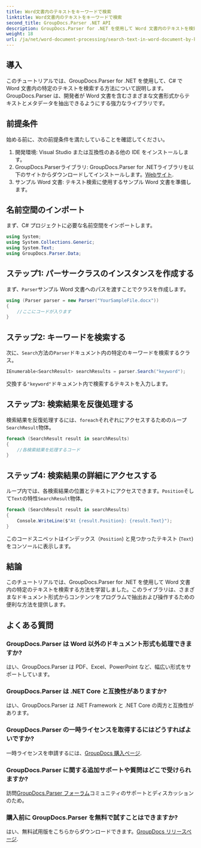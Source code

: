 ```yaml
---
title: Word文書内のテキストをキーワードで検索
linktitle: Word文書内のテキストをキーワードで検索
second_title: GroupDocs.Parser .NET API
description: GroupDocs.Parser for .NET を使用して Word 文書内のテキストを検索する方法を学習します。特定のキーワードを効率的に抽出します。
weight: 18
url: /ja/net/word-document-processing/search-text-in-word-document-by-keyword/
---
```

## 導入
このチュートリアルでは、GroupDocs.Parser for .NET を使用して、C# で Word 文書内の特定のテキストを検索する方法について説明します。GroupDocs.Parser は、開発者が Word 文書を含むさまざまな文書形式からテキストとメタデータを抽出できるようにする強力なライブラリです。
## 前提条件
始める前に、次の前提条件を満たしていることを確認してください。
1. 開発環境: Visual Studio または互換性のある他の IDE をインストールします。
2.  GroupDocs.Parserライブラリ: GroupDocs.Parser for .NETライブラリを以下のサイトからダウンロードしてインストールします。[Webサイト](https://releases.groupdocs.com/parser/net/).
3. サンプル Word 文書: テキスト検索に使用するサンプル Word 文書を準備します。

## 名前空間のインポート
まず、C# プロジェクトに必要な名前空間をインポートします。
```csharp
using System;
using System.Collections.Generic;
using System.Text;
using GroupDocs.Parser.Data;
```
## ステップ1: パーサークラスのインスタンスを作成する
まず、`Parser`サンプル Word 文書へのパスを渡すことでクラスを作成します。
```csharp
using (Parser parser = new Parser("YourSampleFile.docx"))
{
    //ここにコードが入ります
}
```
## ステップ2: キーワードを検索する
次に、`Search`方法の`Parser`ドキュメント内の特定のキーワードを検索するクラス。
```csharp
IEnumerable<SearchResult> searchResults = parser.Search("keyword");
```
交換する`"keyword"`ドキュメント内で検索するテキストを入力します。
## ステップ3: 検索結果を反復処理する
検索結果を反復処理するには、`foreach`それぞれにアクセスするためのループ`SearchResult`物体。
```csharp
foreach (SearchResult result in searchResults)
{
    //各検索結果を処理するコード
}
```
## ステップ4: 検索結果の詳細にアクセスする
ループ内では、各検索結果の位置とテキストにアクセスできます。`Position`そして`Text`の特性`SearchResult`物体。
```csharp
foreach (SearchResult result in searchResults)
{
    Console.WriteLine($"At {result.Position}: {result.Text}");
}
```
このコードスニペットはインデックス（`Position`) と見つかったテキスト (`Text`) をコンソールに表示します。

## 結論
このチュートリアルでは、GroupDocs.Parser for .NET を使用して Word 文書内の特定のテキストを検索する方法を学習しました。このライブラリは、さまざまなドキュメント形式からコンテンツをプログラムで抽出および操作するための便利な方法を提供します。

## よくある質問
### GroupDocs.Parser は Word 以外のドキュメント形式も処理できますか?
はい、GroupDocs.Parser は PDF、Excel、PowerPoint など、幅広い形式をサポートしています。
### GroupDocs.Parser は .NET Core と互換性がありますか?
はい、GroupDocs.Parser は .NET Framework と .NET Core の両方と互換性があります。
### GroupDocs.Parser の一時ライセンスを取得するにはどうすればよいですか?
一時ライセンスを申請するには、[GroupDocs 購入ページ](https://purchase.groupdocs.com/temporary-license/).
### GroupDocs.Parser に関する追加サポートや質問はどこで受けられますか?
訪問[GroupDocs.Parser フォーラム](https://forum.groupdocs.com/c/parser/17)コミュニティのサポートとディスカッションのため。
### 購入前に GroupDocs.Parser を無料で試すことはできますか?
はい、無料試用版をこちらからダウンロードできます。[GroupDocs リリースページ](https://releases.groupdocs.com/).